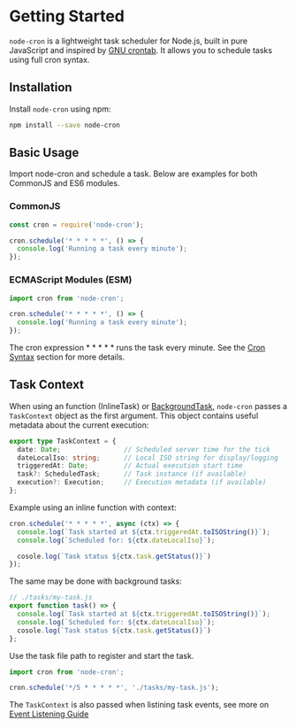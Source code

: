 # Getting Started

`node-cron` is a lightweight task scheduler for Node.js, built in pure JavaScript and inspired by [GNU crontab](https://www.gnu.org/software/mcron/manual/html_node/Crontab-file.html). It allows you to schedule tasks using full cron syntax.

## Installation

Install `node-cron` using npm:

```bash
npm install --save node-cron
```

## Basic Usage
Import node-cron and schedule a task. Below are examples for both CommonJS and ES6 modules.

### CommonJS
```js
const cron = require('node-cron');

cron.schedule('* * * * *', () => {
  console.log('Running a task every minute');
});
```

### ECMAScript Modules (ESM)
```js
import cron from 'node-cron';

cron.schedule('* * * * *', () => {
  console.log('Running a task every minute');
});
```

The cron expression * * * * * runs the task every minute. See the [Cron Syntax](/cron-syntax) section for more details.


## Task Context

When using an function (InlineTask) or [BackgroundTask](/background-tasks), `node-cron` passes a `TaskContext` object as the first argument. This object contains useful metadata about the current execution:

```ts
export type TaskContext = {
  date: Date;                // Scheduled server time for the tick
  dateLocalIso: string;      // Local ISO string for display/logging
  triggeredAt: Date;         // Actual execution start time
  task?: ScheduledTask;      // Task instance (if available)
  execution?: Execution;     // Execution metadata (if available)
};

```

Example using an inline function with context:
```js
cron.schedule('* * * * *', async (ctx) => {
  console.log(`Task started at ${ctx.triggeredAt.toISOString()}`);
  console.log(`Scheduled for: ${ctx.dateLocalIso}`);

  cosole.log(`Task status ${ctx.task.getStatus()}`)
});
```

The same may be done with background tasks:

```js
// ./tasks/my-task.js
export function task() => {
  console.log(`Task started at ${ctx.triggeredAt.toISOString()}`);
  console.log(`Scheduled for: ${ctx.dateLocalIso}`);
  cosole.log(`Task status ${ctx.task.getStatus()}`)
};

```

Use the task file path to register and start the task.
```js
import cron from 'node-cron';

cron.schedule('*/5 * * * * *', './tasks/my-task.js');
```

The `TaskContext` is also passed when listining task events, see more on [Event Listening Guide](https://nodecron.com/event-listening.html#taskcontext-payload)